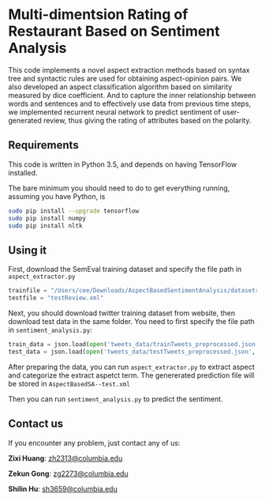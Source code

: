 # Multi-dimentsion Rating of Restaurant Based on Sentiment Analysis

This code implements a novel aspect extraction methods based on syntax tree and syntactic rules are used for obtaining aspect-opinion pairs. We also developed an aspect classification algorithm based on similarity measured by dice coefficient. And to capture the inner relationship between words and sentences and to effectively use data from previous time steps, we implemented recurrent neural network to predict sentiment of user-generated review, thus giving the rating of attributes based on the polarity. 

## Requirements

This code is written in Python 3.5, and depends on having TensorFlow installed.

The bare minimum you should need to do to get everything running, assuming you have Python, is

```Bash
sudo pip install --upgrade tensorflow
sudo pip install numpy
sudo pip install nltk
```

## Using it

First, download the SemEval training dataset and specify the file path in `aspect_extractor.py`

```python
trainfile = "/Users/cee/Downloads/AspectBasedSentimentAnalysis/datasets/Restaurants_Train_v2.xml"
testfile = "testReview.xml"
```

Next, you should download twitter training dataset from website, then download test data in the same folder. You need to first specify the file path in `sentiment_analysis.py`:

```python
train_data = json.load(open('tweets_data/trainTweets_preprocessed.json', 'r'))
test_data = json.load(open('tweets_data/testTweets_preprocessed.json', 'r'))
```

After preparing the data, you can run `aspect_extractor.py` to extract aspect and categorize the extract aspetct term. The genererated prediction file will be stored in `AspectBasedSA--test.xml`

Then you can run  `sentiment_analysis.py` to predict the sentiment.

## Contact us

If you encounter any problem, just contact any of us:

__Zixi Huang__: zh2313@columbia.edu

__Zekun Gong__: zg2273@columbia.edu

__Shilin Hu__: sh3659@columbia.edu

